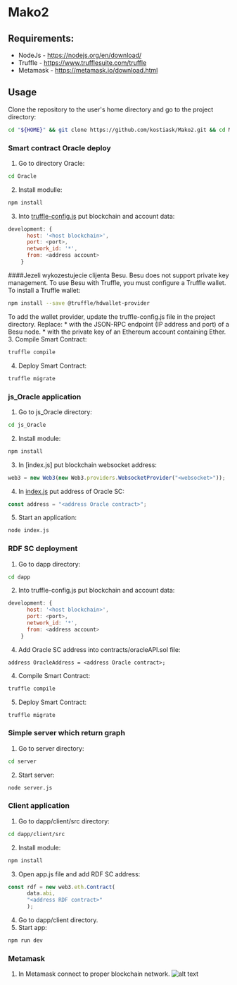 # Mako2

## Requirements:
 * NodeJs - https://nodejs.org/en/download/
 * Truffle - https://www.trufflesuite.com/truffle
 * Metamask - https://metamask.io/download.html


## Usage

Clone the repository to the user's home directory and go to the project directory:
```bash
cd "${HOME}" && git clone https://github.com/kostiask/Mako2.git && cd Mako2
```

### Smart contract Oracle deploy
1. Go to directory Oracle: 
```bash
cd Oracle
```
2. Install modulle:
```bash
npm install
```

3. Into [truffle-config.js](https://github.com/kostiask/Mako2/blob/b5079509fed42840f3987b1477ad849ec321106c/Oracle/truffle-config.js#L36) put blockchain and account data:
```js
development: {
      host: '<host blockchain>',
      port: <port>,
      network_id: '*',
      from: <address account>
    }
```
####Jezeli wykozestujecie clijenta Besu.
Besu does not support private key management. To use Besu with Truffle, you must configure a Truffle wallet.
To install a Truffle wallet:
```bash
npm install --save @truffle/hdwallet-provider
```
To add the wallet provider, update the truffle-config.js file in the project directory. Replace:
*<JSON-RPC-http-endpoint> with the JSON-RPC endpoint (IP address and port) of a Besu node.
*<account-private-key> with the private key of an Ethereum account containing Ether.
3. Compile Smart Contract: 
```bash
truffle compile
```
4. Deploy Smart Contract:
```bash
truffle migrate
```

### js_Oracle application
1. Go to js_Oracle directory: 
```bash
cd js_Oracle
```
2. Install module:
```bash
npm install
```
3. In [index.js] put blockchain websocket address: 
```js
web3 = new Web3(new Web3.providers.WebsocketProvider("<websocket>"));
```
4. In [index.js](./js_Oracle/index.js#L100) put address of Oracle SC:
```js
const address = "<address Oracle contract>";
```
5. Start an application: 
```bash
node index.js
```

### RDF SC deployment
1. Go to dapp directory:
```bash
cd dapp
```
2. Into truffle-config.js put blockchain and account data:
```js
development: {
      host: '<host blockchain>',
      port: <port>,
      network_id: '*',
      from: <address account>
    }
```
4. Add Oracle SC address into contracts/oracleAPI.sol file:
```sol
address OracleAddress = <address Oracle contract>;
```
4. Compile Smart Contract: 
```bash
truffle compile
```
5. Deploy Smart Contract: 
```bash
truffle migrate
```
### Simple server which return graph
1. Go to server directory:
```bash
cd server
```
2. Start server:
```bash
node server.js
```

### Client application
1. Go to dapp/client/src directory:
```bash
cd dapp/client/src
```
2. Install module:
```bash
npm install
```
3. Open app.js file and add RDF SC address:
```js
const rdf = new web3.eth.Contract(
      data.abi,
      "<address RDF contract>"
      );
```
4. Go to dapp/client directory.
5. Start app: 
```bash
npm run dev
```
### Metamask
1. In Metamask connect to proper blockchain network.
![alt text](https://www.trufflesuite.com/img/tutorials/pet-shop/metamask-networkmenu.png) 

